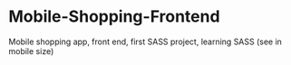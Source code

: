 # Mobile-Shopping-Frontend
Mobile shopping app, front end, first SASS project, learning SASS
(see in mobile size)
